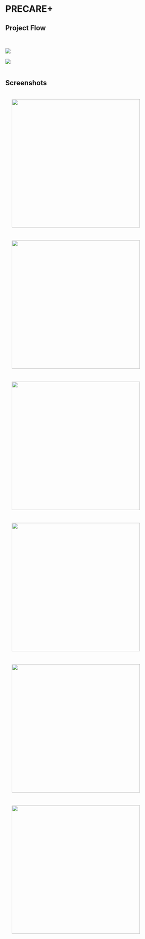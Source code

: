 # PRECARE+

## Project Flow

<br/>
<br/>
<img src="./screenshots/ss8.png" >
<br/>
<br/>
<img src="./screenshots/ss7.jpeg">
<br/>
<br/>

## Screenshots

<img src="./screenshots/ss1.jpeg" width="400px" style="margin: 20px;">
<img src="./screenshots/ss2.jpeg" width="400px" style="margin: 20px;">
<img src="./screenshots/ss3.jpeg" width="400px" style="margin: 20px;">
<img src="./screenshots/ss4.jpeg" width="400px" style="margin: 20px;">
<img src="./screenshots/ss5.jpeg" width="400px" style="margin: 20px;">
<img src="./screenshots/ss6.jpeg" width="400px" style="margin: 20px;">
